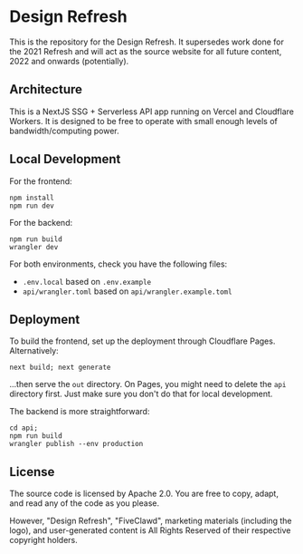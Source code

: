 # Design Refresh

This is the repository for the Design Refresh. It supersedes work done for the 2021 Refresh and will
act as the source website for all future content, 2022 and onwards (potentially).

## Architecture

This is a NextJS SSG + Serverless API app running on Vercel and Cloudflare Workers. It is designed
to be free to operate with small enough levels of bandwidth/computing power.

## Local Development

For the frontend:

```shell
npm install
npm run dev
```

For the backend:

```shell
npm run build
wrangler dev
```

For both environments, check you have the following files:

- `.env.local` based on `.env.example`
- `api/wrangler.toml` based on `api/wrangler.example.toml`

## Deployment

To build the frontend, set up the deployment through Cloudflare Pages. Alternatively:

```shell
next build; next generate
```

...then serve the `out` directory. On Pages, you might need to delete the `api` directory first.
Just make sure you don't do that for local development.

The backend is more straightforward:

```shell
cd api;
npm run build
wrangler publish --env production
```

## License

The source code is licensed by Apache 2.0. You are free to copy, adapt, and read any of the code as
you please.

However, "Design Refresh", "FiveClawd", marketing materials (including the logo), and user-generated
content is All Rights Reserved of their respective copyright holders.
